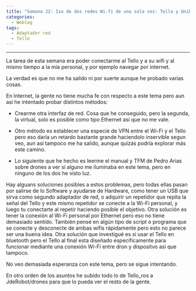 ```yaml
---
title: "Semana 22: Iso de dos redes Wi-fi de una sola vez: Tello y Unibotics"
categories:
  - Weblog
tags:
  - Adaptador red
  - Tello
---
```

 
---

La tarea de esta semana era poder conectarme al Tello y a su wifi y al mismo tiempo a la mia personal, y por ejemplo navegar por internet.

La verdad es que no me ha salido ni por suerte aunque he probado varias cosas.

En Internet, la gente no tiene mucha fe con respecto a este tema pero aun así he intentado probar distintos métodos:

- Crearme otra interfaz de red. Cosa que he conseguido, pero la segunda, la virtual, solo es posible como tipo Ethernet así que no me vale.

- Otro método es establecer una especie de VPN entre el Wi-Fi y el Tello pero eso daría un retardo bastante grande haciendolo inservible segun veo, aun así tampoco me ha salido, aunque quizás podría explorar más este camino.

- Lo siguiente que he hecho es leerme el manual y TFM de Pedro Arias sobre drones a ver si alguno me iluminaba en este tema, pero en ninguno de los dos he visto luz.

Hay alguans soluciones posibles a estos problemas, pero todas ellas pasan por salirse de lo Software y ayudarse de Hardware, como tener un USB que sirva como segundo adaptador de red, o adquirir un repetidor que repita la señal del Tello y este mismo repetidor se conecte a la Wi-Fi personal, y luego tu conectarte al repetir haciendo posible el objetivo. 
Otra solución es tener la conexión al Wi-Fi personal por Ethernet pero eso no tiene demasiado sentido.
También pensé en algún tipo de script o programa que se conecte y desconecte de ambas wifis rápidamente pero esto no parece ser una buena idea.
Otra solución que investigué es si usar el Tello en bluetooth pero el Tello al final esta diseñado específicamente para funcionar mediante una conexión Wí-Fi entre dron y dispositvo asi que tampoco.

No veo demasiada esperanza con este tema, pero se sigue intentando.

En otro orden de los asuntos he subido todo lo de Tello_ros a JdeRobot/drones para que lo pueda ver el resto de la gente.

